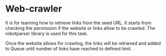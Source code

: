 # Web-crawler
It is for learning how to retrieve links from the seed URL.
It starts from checking the permission if the website or links allow to be crawled. The robotparser library is used for this task.

Once the website allows for crawling, the links will be retrieved and added to Queue until number of links have reached to defined limit.
